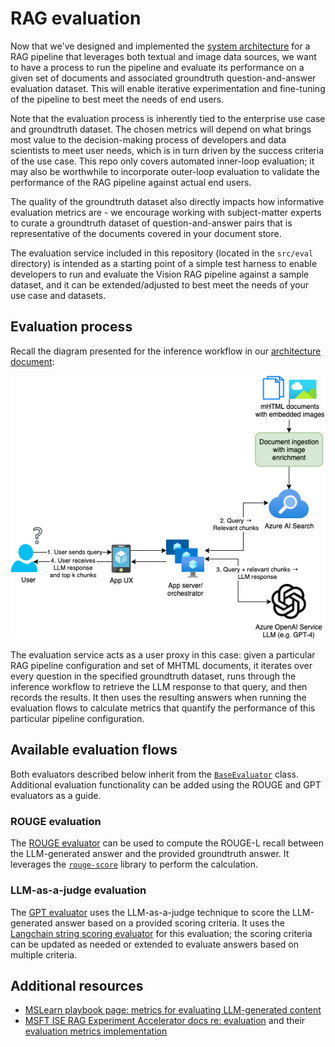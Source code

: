 # RAG evaluation

Now that we've designed and implemented the [system architecture](vision-rag-architecture.md) for a RAG pipeline that leverages both textual and image data sources, we want to have a process to run the pipeline and evaluate its performance on a given set of documents and associated groundtruth question-and-answer evaluation dataset.
This will enable iterative experimentation and fine-tuning of the pipeline to best meet the needs of end users.

Note that the evaluation process is inherently tied to the enterprise use case and groundtruth dataset.
The chosen metrics will depend on what brings most value to the decision-making process of developers and data scientists to meet user needs, which is in turn driven by the success criteria of the use case.
This repo only covers automated inner-loop evaluation;
it may also be worthwhile to incorporate outer-loop evaluation to validate the performance of the RAG pipeline against actual end users.

The quality of the groundtruth dataset also directly impacts how informative evaluation metrics are -
we encourage working with subject-matter experts to curate a groundtruth dataset of question-and-answer pairs that is representative of the documents covered in your document store.

The evaluation service included in this repository (located in the `src/eval` directory) is intended as a starting point of a simple test harness to enable developers to run and evaluate the Vision RAG pipeline against a sample dataset, and it can be extended/adjusted to best meet the needs of your use case and datasets.

## Evaluation process

Recall the diagram presented for the inference workflow in our [architecture document](./vision-rag-architecture.md):

![Inference workflow](./assets/inference-flow.drawio.png)

The evaluation service acts as a user proxy in this case:
given a particular RAG pipeline configuration and set of MHTML documents, it iterates over every question in the specified groundtruth dataset, runs through the inference workflow to retrieve the LLM response to that query, and then records the results.
It then uses the resulting answers when running the evaluation flows to calculate metrics that quantify the performance of this particular pipeline configuration.

## Available evaluation flows

Both evaluators described below inherit from the [`BaseEvaluator`](../src/eval/services/evaluators/base_evaluator.py) class.
Additional evaluation functionality can be added using the ROUGE and GPT evaluators as a guide.

### ROUGE evaluation

The [ROUGE evaluator](../src/eval/services/evaluators/rouge_evaluator.py) can be used to compute the ROUGE-L recall between the LLM-generated answer and the provided groundtruth answer.
It leverages the [`rouge-score`](https://pypi.org/project/rouge-score/) library to perform the calculation.

### LLM-as-a-judge evaluation

The [GPT evaluator](../src/eval/services/evaluators/gpt_evaluator.py) uses the LLM-as-a-judge technique to score the LLM-generated answer based on a provided scoring criteria.
It uses the [Langchain string scoring evaluator](https://python.langchain.com/v0.1/docs/guides/productionization/evaluation/string/scoring_eval_chain/) for this evaluation;
the scoring criteria can be updated as needed or extended to evaluate answers based on multiple criteria.

## Additional resources

- [MSLearn playbook page: metrics for evaluating LLM-generated content](https://learn.microsoft.com/en-us/ai/playbook/technology-guidance/generative-ai/working-with-llms/evaluation/list-of-eval-metrics)
- [MSFT ISE RAG Experiment Accelerator docs re: evaluation](https://learn.microsoft.com/en-us/ai/playbook/solutions/generative-ai/rag-experiment-accelerator#evaluation) and their [evaluation metrics implementation](https://github.com/microsoft/rag-experiment-accelerator/blob/development/rag_experiment_accelerator/evaluation/eval.py)
